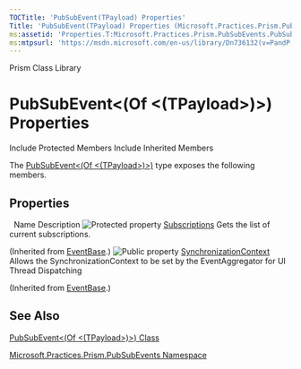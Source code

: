 ```yaml
---
TOCTitle: 'PubSubEvent(TPayload) Properties'
Title: 'PubSubEvent(TPayload) Properties (Microsoft.Practices.Prism.PubSubEvents)'
ms:assetid: 'Properties.T:Microsoft.Practices.Prism.PubSubEvents.PubSubEvent\`1'
ms:mtpsurl: 'https://msdn.microsoft.com/en-us/library/Dn736132(v=PandP.50)'
---
```


Prism Class Library

PubSubEvent&lt;(Of &lt;(TPayload&gt;)&gt;) Properties
=====================================================

Include Protected Members
Include Inherited Members

The [PubSubEvent&lt;(Of &lt;(TPayload&gt;)&gt;)](https://msdn.microsoft.com/t:microsoft.practices.prism.pubsubevents.pubsubevent%601) type exposes the following members.

Properties
----------

<span id="propertyTableToggle"></span>
 
Name
Description
![](https://msdn.microsoft.com/en-us/Dn736132.protproperty(en-us,PandP.50).gif "Protected property")
[Subscriptions](https://msdn.microsoft.com/p:microsoft.practices.prism.pubsubevents.eventbase.subscriptions)
Gets the list of current subscriptions.

(Inherited from [EventBase](https://msdn.microsoft.com/t:microsoft.practices.prism.pubsubevents.eventbase).)
![](https://msdn.microsoft.com/en-us/Dn736132.pubproperty(en-us,PandP.50).gif "Public property")
[SynchronizationContext](https://msdn.microsoft.com/p:microsoft.practices.prism.pubsubevents.eventbase.synchronizationcontext)
Allows the SynchronizationContext to be set by the EventAggregator for UI Thread Dispatching

(Inherited from [EventBase](https://msdn.microsoft.com/t:microsoft.practices.prism.pubsubevents.eventbase).)

See Also
--------

<span id="seeAlsoToggle"></span>
[PubSubEvent&lt;(Of &lt;(TPayload&gt;)&gt;) Class](https://msdn.microsoft.com/t:microsoft.practices.prism.pubsubevents.pubsubevent%601)

[Microsoft.Practices.Prism.PubSubEvents Namespace](https://msdn.microsoft.com/n:microsoft.practices.prism.pubsubevents)
